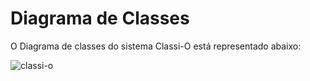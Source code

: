 ﻿# Diagrama de Classes

O Diagrama de classes do sistema Classi-O está representado abaixo:  

![classi-o](https://user-images.githubusercontent.com/19656573/32023334-b2b7d330-b9b7-11e7-9986-7ce8864c0347.jpg)


